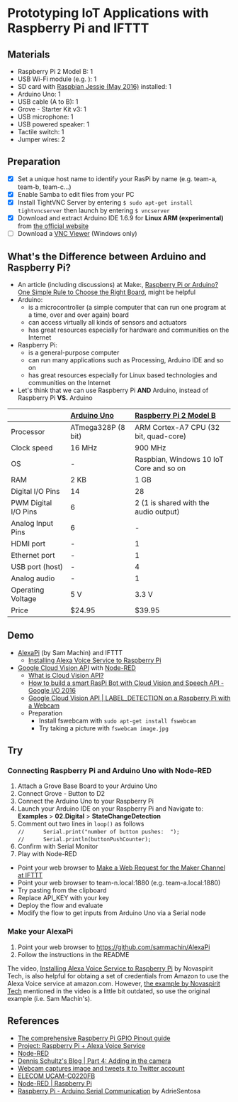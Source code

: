 # Prototyping IoT Applications with Raspberry Pi and IFTTT

## Materials

- Raspberry Pi 2 Model B: 1
- USB Wi-Fi module (e.g. ): 1
- SD card with [Raspbian Jessie (May 2016)](https://www.raspberrypi.org/downloads/raspbian/) installed: 1
- Arduino Uno: 1
- USB cable (A to B): 1
- Grove - Starter Kit v3: 1
- USB microphone: 1
- USB powered speaker: 1
- Tactile switch: 1
- Jumper wires: 2

## Preparation

- [x] Set a unique host name to identify your RasPi by name (e.g. team-a, team-b, team-c...)
- [x] Enable Samba to edit files from your PC
- [x] Install TightVNC Server by entering `$ sudo apt-get install tightvncserver` then launch by entering `$ vncserver`
- [x] Download and extract Arduino IDE 1.6.9 for **Linux ARM (experimental)** from [the official website](https://www.arduino.cc/en/Main/Software)
- [ ] Download a [VNC Viewer](https://www.realvnc.com/download/) (Windows only)

## What's the Difference between Arduino and Raspberry Pi?

- An article (including discussions) at Make:, [Raspberry Pi or Arduino? One Simple Rule to Choose the Right Board](http://makezine.com/2015/12/04/admittedly-simplistic-guide-raspberry-pi-vs-arduino/), might be helpful
- Arduino:
  - is a microcontroller (a simple computer that can run one program at a time, over and over again) board
  - can access virtually all kinds of sensors and actuators
  - has great resources especially for hardware and communities on the Internet
- Raspberry Pi:
  - is a general-purpose computer
  - can run many applications such as Processing, Arduino IDE and so on
  - has great resources especially for Linux based technologies and communities on the Internet
- Let's think that we can use Raspberry Pi **AND** Arduino, instead of Raspberry Pi **VS.** Arduino

| | [Arduino Uno](https://www.arduino.cc/en/Main/ArduinoBoardUno) | [Raspberry Pi 2 Model B](https://www.raspberrypi.org/products/raspberry-pi-2-model-b/) |
|:--|:--|:--|
| Processor | ATmega328P (8 bit) | ARM Cortex-A7 CPU (32 bit, quad-core) |
| Clock speed | 16 MHz | 900 MHz |
| OS | - | Raspbian, Windows 10 IoT Core and so on |
| RAM | 2 KB | 1 GB |
| Digital I/O Pins | 14 | 28 |
| PWM Digital I/O Pins | 6 | 2 (1 is shared with the audio output) |
| Analog Input Pins | 6 | - |
| HDMI port | - | 1 |
| Ethernet port | - | 1 |
| USB port (host) | - | 4 |
| Analog audio | - | 1 |
| Operating Voltage | 5 V | 3.3 V |
| Price | $24.95 | $39.95 |

## Demo

- [AlexaPi](https://github.com/sammachin/AlexaPi) (by Sam Machin) and IFTTT
  - [Installing Alexa Voice Service to Raspberry Pi](https://youtu.be/frH9HaQTFL8)
- [Google Cloud Vision API](https://cloud.google.com/vision/) with [Node-RED](http://nodered.org/)
  - [What is Cloud Vision API?](https://youtu.be/eve8DkkVdhI)
  - [How to build a smart RasPi Bot with Cloud Vision and Speech API - Google I/O 2016](https://www.youtube.com/watch?v=HpPyhsC4q9M)
  - [Google Cloud Vision API | LABEL_DETECTION on a Raspberry Pi with a Webcam](http://flows.nodered.org/flow/4079e89b8afbcb8f70cea5d75e5120f8)
  - Preparation
    - Install fswebcam with `sudo apt-get install fswebcam`
    - Try taking a picture with `fswebcam image.jpg`

## Try

### Connecting Raspberry Pi and Arduino Uno with Node-RED

1. Attach a Grove Base Board to your Arduino Uno
2. Connect Grove - Button to D2
3. Connect the Arduino Uno to your Raspberry Pi
4. Launch your Arduino IDE on your Raspberry Pi and Navigate to: **Examples** > **02.Digital** > **StateChangeDetection**
5. Comment out two lines in `loop()` as follows  
   `//      Serial.print("number of button pushes:  ");`  
   `//      Serial.println(buttonPushCounter);`
6. Confirm with Serial Monitor
7. Play with Node-RED
  - Point your web browser to [Make a Web Request for the Maker Channel at IFTTT](http://flows.nodered.org/flow/f8bda419efca37dc0366c47cdadf40ad)
  - Point your web browser to team-n.local:1880 (e.g. team-a.local:1880)
  - Try pasting from the clipboard
  - Replace API_KEY with your key
  - Deploy the flow and evaluate
  - Modify the flow to get inputs from Arduino Uno via a Serial node

### Make your AlexaPi

1. Point your web browser to https://github.com/sammachin/AlexaPi
2. Follow the instructions in the README

The video, [Installing Alexa Voice Service to Raspberry Pi](https://youtu.be/frH9HaQTFL8?t=3m40s) by Novaspirit Tech, is also helpful for obtaing a set of credentials from Amazon to use the Alexa Voice service at amazon.com. However, [the example by Novaspirit Tech](https://github.com/novaspirit/AlexaPi) mentioned in the video is a little bit outdated, so use the original example (i.e. Sam Machin's).

## References

- [The comprehensive Raspberry Pi GPIO Pinout guide](http://pinout.xyz/)
- [Project: Raspberry Pi + Alexa Voice Service](https://github.com/amzn/alexa-avs-raspberry-pi)
- [Node-RED](http://nodered.org/)
- [Dennis Schultz's Blog | Part 4: Adding in the camera](https://dennisschultz.wordpress.com/2015/06/29/my-internet-of-things-and-mobilefirst-adventure-part-5-adding-in-the-camera/)
- [Webcam captures image and tweets it to Twitter account](http://flows.nodered.org/flow/3acea22db01b2b76d46d)
- [ELECOM UCAM-C0220FB](http://www2.elecom.co.jp/multimedia/pc-camera/ucam-c0220fb/)
- [Node-RED | Raspberry Pi](http://nodered.org/docs/hardware/raspberrypi)
- [Raspberry Pi - Arduino Serial Communication](http://www.instructables.com/id/Raspberry-Pi-Arduino-Serial-Communication/) by AdrieSentosa
